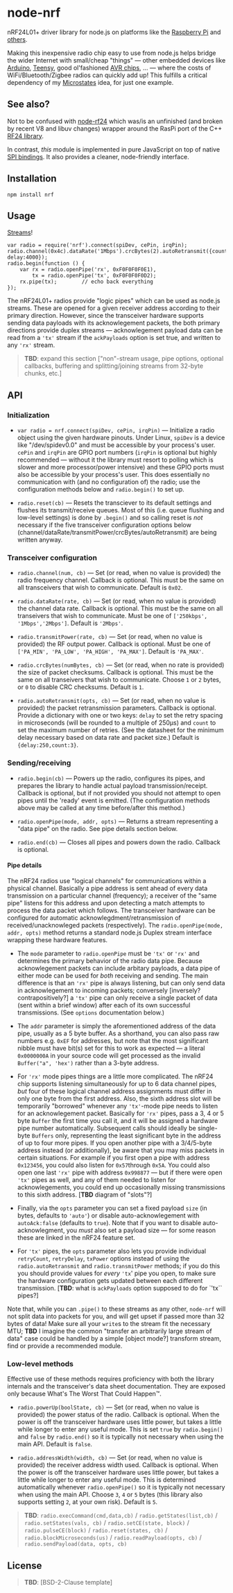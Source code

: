 # node-nrf

nRF24L01+ driver library for node.js on platforms like the [Raspberry Pi](http://en.wikipedia.org/wiki/Raspberry_Pi) and [others](http://tessel.io/).

Making this inexpensive radio chip easy to use from node.js helps bridge the wider Internet with small/cheap "things" — other embedded devices like [Arduino](http://arduino.cc/), [Teensy](http://www.pjrc.com/teensy/), good ol'fashioned [AVR chips](https://www.sparkfun.com/products/11232), … — where the costs of WiFi/Bluetooth/Zigbee radios can quickly add up! This fulfills a critical dependency of my [Microstates](https://github.com/natevw/microstates) idea, for just one example.

## See also?

Not to be confused with [node-rf24](https://github.com/natevw/node-rf24) which was/is an unfinished (and broken by recent V8 and libuv changes) wrapper around the RasPi port of the C++ [RF24 library](https://github.com/stanleyseow/RF24).

In contrast, *this* module is implemented in pure JavaScript on top of native [SPI bindings](https://github.com/natevw/pi-spi). It also provides a cleaner, node-friendly interface.


## Installation

`npm install nrf`


## Usage

[Streams](https://github.com/substack/stream-handbook#readme)!

```
var radio = require('nrf').connect(spiDev, cePin, irqPin);
radio.channel(0x4c).dataRate('1Mbps').crcBytes(2).autoRetransmit({count:15, delay:4000});
radio.begin(function () {
    var rx = radio.openPipe('rx', 0xF0F0F0F0E1),
        tx = radio.openPipe('tx', 0xF0F0F0F0D2);
    rx.pipe(tx);        // echo back everything
});
```

The nRF24L01+ radios provide "logic pipes" which can be used as node.js streams. These are opened for a given receiver address according to their primary direction. However, since the transceiver hardware supports sending data payloads with its acknowlegement packets, the both primary directions provide duplex streams — acknowlegement payload data can be read from a `'tx'` stream if the `ackPayloads` option is set true, and written to any `'rx'` stream.

> **TBD**: expand this section ["non"-stream usage, pipe options, optional callbacks, buffering and splitting/joining streams from 32-byte chunks, etc.]


## API

### Initialization

* `var radio = nrf.connect(spiDev, cePin, irqPin)` —  Initialize a radio object using the given hardware pinouts. Under Linux, `spiDev` is a device like "/dev/spidev0.0" and must be accessible by your process's user. `cePin` and `irqPin` are GPIO port numbers (`irqPin` is optional but highly recommended — without it the library must resort to polling which is slower and more processor/power intensive) and these GPIO ports must also be accessible by your process's user. This does essentially no communication with (and no configuration of) the radio; use the configuration methods below and `radio.begin()` to set up.

* `radio.reset(cb)` — Resets the transciever to its default settings and flushes its transmit/receive queues. Most of this (i.e. queue flushing and low-level settings) is done by `.begin()` and so calling reset is *not* necessary if the five transceiver configuration options below (channel/dataRate/transmitPower/crcBytes/autoRetransmit) are being written anyway.

### Transceiver configuration

* `radio.channel(num, cb)` — Set (or read, when no value is provided) the radio frequency channel. Callback is optional. This must be the same on all transceivers that wish to communicate. Default is `0x02`.

* `radio.dataRate(rate, cb)` — Set (or read, when no value is provided) the channel data rate. Callback is optional. This must be the same on all transeivers that wish to communicate. Must be one of `['250kbps', '1Mbps','2Mbps']`. Default is `'2Mbps'`.

* `radio.transmitPower(rate, cb)` — Set (or read, when no value is provided) the RF output power. Callback is optional. Must be one of `['PA_MIN', 'PA_LOW', 'PA_HIGH', 'PA_MAX']`. Default is `'PA_MAX'`.

* `radio.crcBytes(numBytes, cb)` — Set (or read, when no rate is provided) the size of packet checksums. Callback is optional. This must be the same on all transeivers that wish to communicate. Choose `1` or `2` bytes, or `0` to disable CRC checksums. Default is `1`.

* `radio.autoRetransmit(opts, cb)` — Set (or read, when no value is provided) the packet retransmission parameters. Callback is optional. Provide a dictionary with one or two keys: `delay` to set the retry spacing in microseconds (will be rounded to a multiple of 250µs) and `count` to set the maximum number of retries. (See the datasheet for the minimum delay necessary based on data rate and packet size.) Default is `{delay:250,count:3}`.

### Sending/receiving

* `radio.begin(cb)` — Powers up the radio, configures its pipes, and prepares the library to handle actual payload transmission/receipt. Callback is optional, but if not provided you should not attempt to open pipes until the 'ready' event is emitted. (The configuration methods above may be called at any time before/after this method.)

* `radio.openPipe(mode, addr, opts)` — Returns a stream representing a "data pipe" on the radio. See pipe details section below.

* `radio.end(cb)` — Closes all pipes and powers down the radio. Callback is optional.

#### Pipe details

The nRF24 radios use "logical channels" for communications within a physical channel. Basically a pipe address is sent ahead of every data transmission on a particular channel (frequency); a receiver of the "same pipe" listens for this address and upon detecting a match attempts to process the data packet which follows. The transceiver hardware can be configured for automatic acknowlegdment/retransmission of received/unacknowleged packets (respectively). The `radio.openPipe(mode, addr, opts)` method returns a standard node.js Duplex stream interface wrapping these hardware features.

* The `mode` parameter to `radio.openPipe` must be `'tx'` or `'rx'` and determines the primary behavior of the radio data pipe. Because acknowlegement packets can include arbitary payloads, a data pipe of either mode can be used for *both* receiving and sending. The main difference is that an `'rx'` pipe is always listening, but can only send data in acknowlegement to incoming packets; conversely [inversely? contrapositively?] a `'tx'` pipe can only receive a single packet of data (sent within a brief window) after each of its own successful transmissions. (See `options` documentation below.)

* The `addr` parameter is simply the aforementioned address of the data pipe, usually as a 5 byte buffer. As a shorthand, you can also pass raw numbers e.g. `0xEF` for addresses, but note that the most significant nibble must have bit(s) set for this to work as expected — a literal `0x0000000A` in your source code will get processed as the invalid `Buffer("a", 'hex')` rather than a 3-byte address.

* For `'rx'` mode pipes things are a little more complicated. The nRF24 chip supports listening simultaneously for up to 6 data channel pipes, *but* four of these logical channel address assignments must differ in only one byte from the first address. Also, the sixth address slot will be temporarily "borrowed" whenever any `'tx'`-mode pipe needs to listen for an acknowlegement packet. Basically for `'rx'` pipes, pass a 3, 4 or 5 byte `Buffer` the first time you call it, and it will be assigned a hardware pipe number automatically. Subsequent calls should ideally be single-byte `Buffers` only, representing the least significant byte in the address of up to four more pipes. If you open another pipe with a 3/4/5-byte address instead (or additionally), be aware that you may miss packets in certain situations. For example if you first open a pipe with address `0x123456`, you could also listen for `0x57`through `0x5A`. You could also open one last `'rx'` pipe with address `0x998877` — but if there were open `'tx'` pipes as well, and any of them needed to listen for acknowlegements, you could end up occasionally missing transmissions to this sixth address. [**TBD** diagram of "slots"?]

* Finally, via the `opts` parameter you can set a fixed payload `size` (in bytes, defaults to `'auto'`) or disable auto-acknowlegement with `autoAck:false` (defaults to `true`). Note that if you want to disable auto-acknowlegment, you *must* also set a payload size — for some reason these are linked in the nRF24 feature set.

* For `'tx'` pipes, the `opts` parameter also lets you provide individual `retryCount`, `retryDelay`, `txPower` options instead of using the `radio.autoRetransmit` and `radio.transmitPower` methods; if you do this you should provide values for *every* `'tx`' pipe you open, to make sure the hardware configuration gets updated between each different transmission. [**TBD**: what is `ackPayloads` option supposed to do for `'tx`` pipes?]

Note that, while you can `.pipe()` to these streams as any other, `node-nrf` will not split data into packets for you, and will get upset if passed more than 32 bytes of data! Make sure all your `write`s to the stream fit the necessary MTU; **TBD** I imagine the common "transfer an arbitrarily large stream of data" case could be handled by a simple [object mode?] transform stream, find or provide a recommended module.


### Low-level methods

Effective use of these methods requires proficiency with both the library internals and the transceiver's data sheet documentation. They are exposed only because What's The Worst That Could Happen™.

* `radio.powerUp(boolState, cb)` — Set (or read, when no value is provided) the power status of the radio. Callback is optional. When the power is off the transceiver hardware uses little power, but takes a little while longer to enter any useful mode. This is set `true` by `radio.begin()` and `false` by `radio.end()` so it is typically not necessary when using the main API. Default is `false`.

* `radio.addressWidth(width, cb)` — Set (or read, when no value is provided) the receiver address width used. Callback is optional. When the power is off the transceiver hardware uses little power, but takes a little while longer to enter any useful mode. This is determined automatically whenever `radio.openPipe()` so it is typically not necessary when using the main API. Choose `3`, `4` or `5` bytes (this library also supports setting `2`, at your own risk). Default is `5`.

> **TBD**: `radio.execCommand(cmd,data,cb)` / `radio.getStates(list,cb)` / `radio.setStates(vals, cb)` / `radio.setCE(state, block)` / `radio.pulseCE(block)` / `radio.reset(states, cb)` / `radio.blockMicroseconds(us)` / `radio.readPayload(opts, cb)` / `radio.sendPayload(data, opts, cb)`


## License

> **TBD**: [BSD-2-Clause template]
